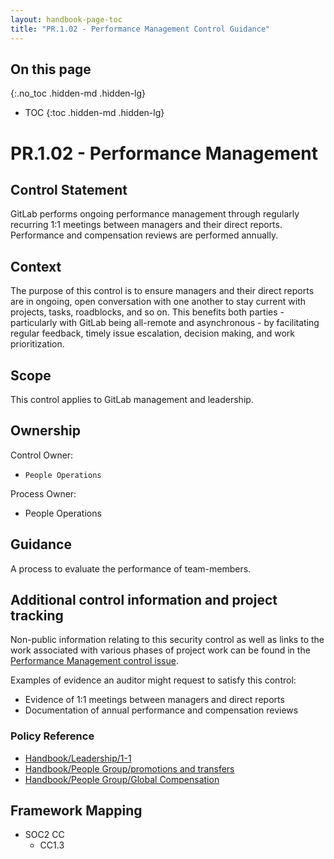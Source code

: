 ```yaml
---
layout: handbook-page-toc
title: "PR.1.02 - Performance Management Control Guidance"
---
```


## On this page
{:.no_toc .hidden-md .hidden-lg}

- TOC
{:toc .hidden-md .hidden-lg}

# PR.1.02 - Performance Management

## Control Statement

GitLab performs ongoing performance management through regularly recurring 1:1 meetings between managers and their direct reports. Performance and compensation reviews are performed annually.

## Context

The purpose of this control is to ensure managers and their direct reports are in ongoing, open conversation with one another to stay current with projects, tasks, roadblocks, and so on. This benefits both parties - particularly with GitLab being all-remote and asynchronous - by facilitating regular feedback, timely issue escalation, decision making, and work prioritization.

## Scope

This control applies to GitLab management and leadership.

## Ownership

Control Owner:
* `People Operations`

Process Owner:
* People Operations


## Guidance

A process to evaluate the performance of team-members.

## Additional control information and project tracking

Non-public information relating to this security control as well as links to the work associated with various phases of project work can be found in the [Performance Management control issue](https://gitlab.com/gitlab-com/gl-security/security-assurance/sec-compliance/compliance/issues/861).

Examples of evidence an auditor might request to satisfy this control:


*  Evidence of 1:1 meetings between managers and direct reports
*  Documentation of annual performance and compensation reviews

### Policy Reference

*  [Handbook/Leadership/1-1](/handbook/leadership/1-1/)
*  [Handbook/People Group/promotions and transfers](/handbook/people-group/promotions-transfers/)
*  [Handbook/People Group/Global Compensation](/handbook/total-rewards/compensation/)

## Framework Mapping

* SOC2 CC
  * CC1.3
